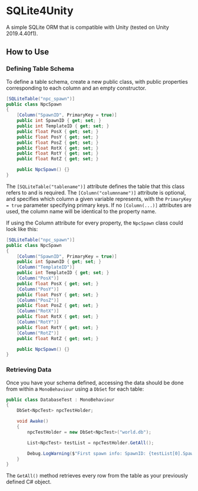 # SQLite4Unity

A simple SQLite ORM that is compatible with Unity (tested on Unity 2019.4.40f1).

## How to Use

### Defining Table Schema

To define a table schema, create a new public class, with public properties corresponding to each column and an empty constructor.

```csharp
[SQLiteTable("npc_spawn")]
public class NpcSpawn
{
    [Column("SpawnID", PrimaryKey = true)]
    public int SpawnID { get; set; }
    public int TemplateID { get; set; }
    public float PosX { get; set; }
    public float PosY { get; set; }
    public float PosZ { get; set; }
    public float RotX { get; set; }
    public float RotY { get; set; }
    public float RotZ { get; set; }

    public NpcSpawn() {}
}
```

The `[SQLiteTable("tablename")]` attribute defines the table that this class refers to and is required.
The `[Column("columnname")]` attribute is optional, and specifies which column a given variable represents, with the `PrimaryKey = true` parameter specifying primary keys. If no `[Column(...)]` attributes are used, the column name will be identical to the property name.

If using the Column attribute for every property, the `NpcSpawn` class could look like this:

```csharp
[SQLiteTable("npc_spawn")]
public class NpcSpawn
{
    [Column("SpawnID", PrimaryKey = true)]
    public int SpawnID { get; set; }
    [Column("TemplateID")]
    public int TemplateID { get; set; }
    [Column("PosX")]
    public float PosX { get; set; }
    [Column("PosY")]
    public float PosY { get; set; }
    [Column("PosZ")]
    public float PosZ { get; set; }
    [Column("RotX")]
    public float RotX { get; set; }
    [Column("RotY")]
    public float RotY { get; set; }
    [Column("RotZ")]
    public float RotZ { get; set; }

    public NpcSpawn() {}
}
```

### Retrieving Data

Once you have your schema defined, accessing the data should be done from within a `MonoBehaviour` using a `DbSet` for each table:

```csharp
public class DatabaseTest : MonoBehaviour
{
    DbSet<NpcTest> npcTestHolder;

    void Awake()
    {
        npcTestHolder = new DbSet<NpcTest>("world.db");

        List<NpcTest> testList = npcTestHolder.GetAll();

        Debug.LogWarning($"First spawn info: SpawnID: {testList[0].SpawnID}, TemplateID: {testList[0].TemplateID}");
    }
}
```

The `GetAll()` method retrieves every row from the table as your previously defined C# object.